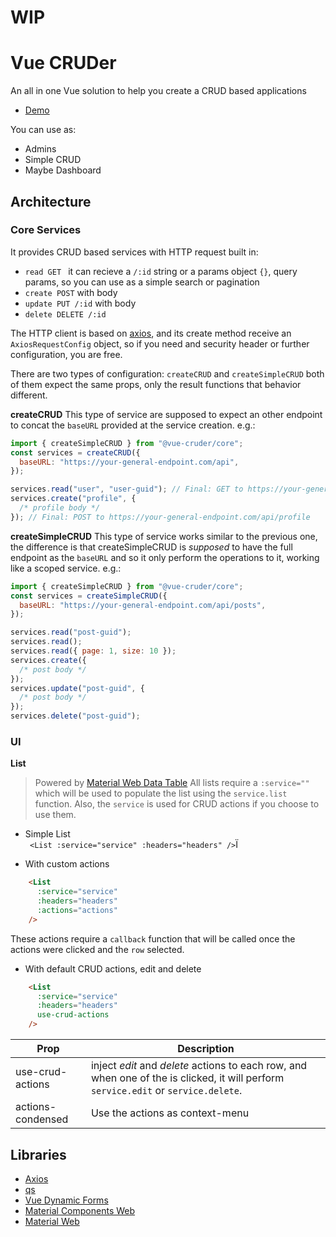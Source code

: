 # WIP
# Vue CRUDer

An all in one Vue solution to help you create a CRUD based applications
- [Demo](https://schirrel.dev/vue-cruder/)

You can use as:

- Admins
- Simple CRUD
- Maybe Dashboard

## Architecture

### Core Services

It provides CRUD based services with HTTP request built in:

- `read GET ` it can recieve a `/:id` string or a params object `{}`, query params, so you can use as a simple search or pagination
- `create POST` with body
- `update PUT /:id` with body
- `delete DELETE /:id` 

The HTTP client is based on [axios](https://github.com/axios/axios), and its create method receive an `AxiosRequestConfig` object, so if you need and security header or further configuration, you are free.

There are two types of configuration: `createCRUD` and `createSimpleCRUD` both of them expect the same props, only the result functions that behavior different.

**createCRUD**
This type of service are supposed to expect an other endpoint to concat the `baseURL` provided at the service creation. e.g.:

```js
import { createSimpleCRUD } from "@vue-cruder/core";
const services = createCRUD({
  baseURL: "https://your-general-endpoint.com/api",
});

services.read("user", "user-guid"); // Final: GET to https://your-general-endpoint.com/api/user/user-guid
services.create("profile", {
  /* profile body */
}); // Final: POST to https://your-general-endpoint.com/api/profile
```

**createSimpleCRUD**
This type of service works similar to the previous one, the difference is that createSimpleCRUD is _supposed_ to have the full endpoint as the `baseURL` and so it only perform the operations to it, working like a scoped service. e.g.:

```js
import { createSimpleCRUD } from "@vue-cruder/core";
const services = createSimpleCRUD({
  baseURL: "https://your-general-endpoint.com/api/posts",
});

services.read("post-guid");
services.read();
services.read({ page: 1, size: 10 });
services.create({
  /* post body */
});
services.update("post-guid", {
  /* post body */
});
services.delete("post-guid");
```

### UI

**List**  
> Powered by [Material Web Data Table](https://material.io/components/data-tables/web#using-data-tables)
All lists require a `:service=""` which will be used to populate the list using the `service.list` function. Also, the `service` is used for CRUD actions if you choose to use them.


- Simple List  
` <List :service="service" :headers="headers" />`Ï

- With custom actions
```html
    <List
      :service="service"
      :headers="headers"
      :actions="actions"
    />
```
These actions require a `callback` function that will be called once the actions were clicked and the `row` selected.

- With default CRUD actions, edit and delete
```html
    <List
      :service="service"
      :headers="headers"
      use-crud-actions
    />
```
| Prop | Description |  
|---|---|  
| use-crud-actions | inject _edit_ and _delete_ actions to each row, and when one of the is clicked, it will perform `service.edit` or `service.delete`. |
| actions-condensed | Use the actions as context-menu |  


## Libraries
- [Axios](https://github.com/axios/axios)
- [qs](https://github.com/ljharb/qs)
- [Vue Dynamic Forms](https://github.com/asigloo/vue-dynamic-forms)
- [Material Components Web](https://github.com/material-components/material-components-web)
- [Material Web](https://github.com/material-components/material-web)
